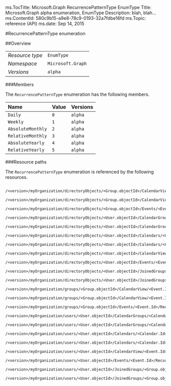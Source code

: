 ms.TocTitle: Microsoft.Graph RecurrencePatternType EnumType
Title: Microsoft.Graph alpha  enumeration, EnumType
Description: blah, blah...
ms.ContentId: 580c9b15-a9e8-78c9-0193-32a7fdbe16fd
ms.Topic: reference (API)
ms.date: Sep 14, 2015

#RecurrencePatternType enumeration

 



<a name="msg-enum-type-RecurrencePatternType"> </a>
##Overview

|  |  | 
| :-- | :-- | 
| _Resource type_ | `EnumType` | 
| _Namespace_ | `Microsoft.Graph` | 
| _Versions_ | `alpha` | 


###Members

The `RecurrencePatternType` enumeration has the following members. 

| Name | Value | Versions | 
| :-- | :-- | :-- | 
| `Daily` | `0` | `alpha` | 
| `Weekly` | `1` | `alpha` | 
| `AbsoluteMonthly` | `2` | `alpha` | 
| `RelativeMonthly` | `3` | `alpha` | 
| `AbsoluteYearly` | `4` | `alpha` | 
| `RelativeYearly` | `5` | `alpha` | 


###Resource paths

The `RecurrencePatternType` enumeration is referenced by the following resources. 

```no-highlight
	/<version>/myOrganization/directoryObjects/<Group.objectId>/CalendarView/<Event.Id>/Instances/<Event.Id>/Recurrence/Pattern/Type
	/<version>/myOrganization/directoryObjects/<Group.objectId>/CalendarView/<Event.Id>/Recurrence/Pattern/Type
	/<version>/myOrganization/directoryObjects/<Group.objectId>/Events/<Event.Id>/Recurrence/Pattern/Type
	/<version>/myOrganization/directoryObjects/<User.objectId>/CalendarGroups/<CalendarGroup.Id>/Calendars/<Calendar.Id>/CalendarView/<Event.Id>/Recurrence/Pattern/Type
	/<version>/myOrganization/directoryObjects/<User.objectId>/CalendarGroups/<CalendarGroup.Id>/Calendars/<Calendar.Id>/Events/<Event.Id>/Recurrence/Pattern/Type
	/<version>/myOrganization/directoryObjects/<User.objectId>/Calendars/<Calendar.Id>/CalendarView/<Event.Id>/Recurrence/Pattern/Type
	/<version>/myOrganization/directoryObjects/<User.objectId>/Calendars/<Calendar.Id>/Events/<Event.Id>/Recurrence/Pattern/Type
	/<version>/myOrganization/directoryObjects/<User.objectId>/CalendarView/<Event.Id>/Recurrence/Pattern/Type
	/<version>/myOrganization/directoryObjects/<User.objectId>/Events/<Event.Id>/Recurrence/Pattern/Type
	/<version>/myOrganization/directoryObjects/<User.objectId>/JoinedGroups/<Group.objectId>/CalendarView/<Event.Id>/Recurrence/Pattern/Type
	/<version>/myOrganization/directoryObjects/<User.objectId>/JoinedGroups/<Group.objectId>/Events/<Event.Id>/Recurrence/Pattern/Type
	/<version>/myOrganization/groups/<Group.objectId>/CalendarView/<Event.Id>/Instances/<Event.Id>/Recurrence/Pattern/Type
	/<version>/myOrganization/groups/<Group.objectId>/CalendarView/<Event.Id>/Recurrence/Pattern/Type
	/<version>/myOrganization/groups/<Group.objectId>/Events/<Event.Id>/Recurrence/Pattern/Type
	/<version>/myOrganization/users/<User.objectId>/CalendarGroups/<CalendarGroup.Id>/Calendars/<Calendar.Id>/CalendarView/<Event.Id>/Recurrence/Pattern/Type
	/<version>/myOrganization/users/<User.objectId>/CalendarGroups/<CalendarGroup.Id>/Calendars/<Calendar.Id>/Events/<Event.Id>/Recurrence/Pattern/Type
	/<version>/myOrganization/users/<User.objectId>/Calendars/<Calendar.Id>/CalendarView/<Event.Id>/Recurrence/Pattern/Type
	/<version>/myOrganization/users/<User.objectId>/Calendars/<Calendar.Id>/Events/<Event.Id>/Recurrence/Pattern/Type
	/<version>/myOrganization/users/<User.objectId>/CalendarView/<Event.Id>/Recurrence/Pattern/Type
	/<version>/myOrganization/users/<User.objectId>/Events/<Event.Id>/Recurrence/Pattern/Type
	/<version>/myOrganization/users/<User.objectId>/JoinedGroups/<Group.objectId>/CalendarView/<Event.Id>/Recurrence/Pattern/Type
	/<version>/myOrganization/users/<User.objectId>/JoinedGroups/<Group.objectId>/Events/<Event.Id>/Recurrence/Pattern/Type```





